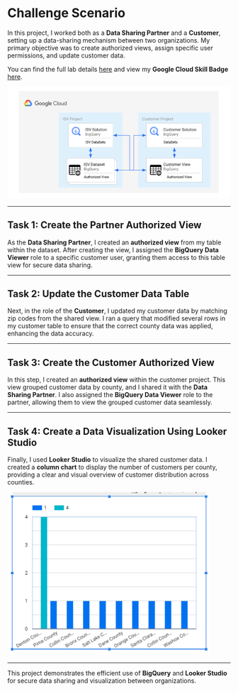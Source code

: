 # **Challenge Scenario**

In this project, I worked both as a **Data Sharing Partner** and a **Customer**, setting up a data-sharing mechanism between two organizations. My primary objective was to create authorized views, assign specific user permissions, and update customer data.

You can find the full lab details [here](https://www.cloudskillsboost.google/course_templates/657/labs/462733) and view my **Google Cloud Skill Badge** [here](https://www.credly.com/badges/d9b2897f-9078-4b4d-9655-85334f54dc42).

![Lab Overview](https://github.com/omnarayansharma777/Google-Cloud-Project/blob/main/Share_Data_using_Google_Data_Cloud/J7qOIElm12DamovB4BG42nuSgyeRAG02XA_EnFKPc6o%3D.png)

---

## **Task 1: Create the Partner Authorized View**

As the **Data Sharing Partner**, I created an **authorized view** from my table within the dataset. After creating the view, I assigned the **BigQuery Data Viewer** role to a specific customer user, granting them access to this table view for secure data sharing.

---

## **Task 2: Update the Customer Data Table**

Next, in the role of the **Customer**, I updated my customer data by matching zip codes from the shared view. I ran a query that modified several rows in my customer table to ensure that the correct county data was applied, enhancing the data accuracy.

---

## **Task 3: Create the Customer Authorized View**

In this step, I created an **authorized view** within the customer project. This view grouped customer data by county, and I shared it with the **Data Sharing Partner**. I also assigned the **BigQuery Data Viewer** role to the partner, allowing them to view the grouped customer data seamlessly.

---

## **Task 4: Create a Data Visualization Using Looker Studio**

Finally, I used **Looker Studio** to visualize the shared customer data. I created a **column chart** to display the number of customers per county, providing a clear and visual overview of customer distribution across counties.

![Data Visualization](https://github.com/omnarayansharma777/Google-Cloud-Project/blob/main/Share_Data_using_Google_Data_Cloud/looker_report.png)

---

This project demonstrates the efficient use of **BigQuery** and **Looker Studio** for secure data sharing and visualization between organizations.
